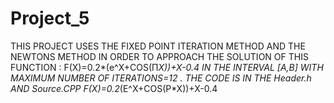 # Project_5
THIS PROJECT USES THE FIXED POINT ITERATION METHOD AND THE NEWTONS METHOD IN ORDER TO APPROACH THE SOLUTION OF THIS FUNCTION : F(X)=0.2*(e^X+COS(Π*X))+X-0.4 IN THE INTERVAL [A,B] WITH MAXIMUM NUMBER OF ITERATIONS=12 . THE CODE IS IN THE Header.h AND Source.CPP
F(X)=0.2*(E^X+COS(P*X))+X-0.4
